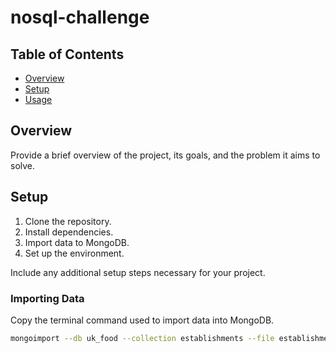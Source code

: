 # nosql-challenge

## Table of Contents

- [Overview](#overview)
- [Setup](#setup)
- [Usage](#usage)

## Overview

Provide a brief overview of the project, its goals, and the problem it aims to solve.

## Setup

1. Clone the repository.
2. Install dependencies.
3. Import data to MongoDB.
4. Set up the environment.

Include any additional setup steps necessary for your project.

### Importing Data

Copy the terminal command used to import data into MongoDB.

```bash
mongoimport --db uk_food --collection establishments --file establishments.json --jsonArray




